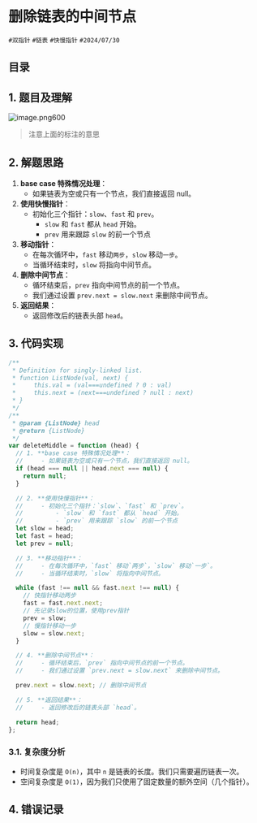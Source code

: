 
# 删除链表的中间节点


`#双指针` `#链表` `#快慢指针` `#2024/07/30` 


## 目录
<!-- toc -->
 ## 1. 题目及理解 

![image.png600](https://832-1310531898.cos.ap-beijing.myqcloud.com/202407300745016.png?imageSlim)

> 注意上面的标注的意思
## 2. 解题思路

1. **base case 特殊情况处理**：
    - 如果链表为空或只有一个节点，我们直接返回 null。
2. **使用快慢指针**：
    - 初始化三个指针：`slow`、`fast` 和 `prev`。
        - `slow` 和 `fast` 都从 `head` 开始。
        - `prev` 用来跟踪 `slow` 的前一个节点
3. **移动指针**：
    - 在每次循环中，`fast` 移动`两步`，`slow` 移动`一步`。
    - 当循环结束时，`slow` 将指向中间节点。
4. **删除中间节点**：
    - 循环结束后，`prev` 指向中间节点的前一个节点。
    - 我们通过设置 `prev.next = slow.next` 来删除中间节点。
5. **返回结果**：
    - 返回修改后的链表头部 `head`。

## 3. 代码实现

```javascript
/**
 * Definition for singly-linked list.
 * function ListNode(val, next) {
 *     this.val = (val===undefined ? 0 : val)
 *     this.next = (next===undefined ? null : next)
 * }
 */
/**
 * @param {ListNode} head
 * @return {ListNode}
 */
var deleteMiddle = function (head) {
  // 1. **base case 特殊情况处理**：
  //     - 如果链表为空或只有一个节点，我们直接返回 null。
  if (head === null || head.next === null) {
    return null;
  }

  // 2. **使用快慢指针**：
  //     - 初始化三个指针：`slow`、`fast` 和 `prev`。
  //         - `slow` 和 `fast` 都从 `head` 开始。
  //         - `prev` 用来跟踪 `slow` 的前一个节点
  let slow = head;
  let fast = head;
  let prev = null;

  // 3. **移动指针**：
  //     - 在每次循环中，`fast` 移动`两步`，`slow` 移动`一步`。
  //     - 当循环结束时，`slow` 将指向中间节点。

  while (fast !== null && fast.next !== null) {
    // 快指针移动两步
    fast = fast.next.next;
    // 先记录slow的位置，使用prev指针
    prev = slow;
    // 慢指针移动一步
    slow = slow.next;
  }

  // 4. **删除中间节点**：
  //     - 循环结束后，`prev` 指向中间节点的前一个节点。
  //     - 我们通过设置 `prev.next = slow.next` 来删除中间节点。

  prev.next = slow.next; // 删除中间节点

  // 5. **返回结果**：
  //     - 返回修改后的链表头部 `head`。

  return head;
};

```

### 3.1. 复杂度分析

- 时间复杂度是 `O(n)`，其中 `n` 是链表的长度。我们只需要遍历链表一次。
- 空间复杂度是 `O(1)`，因为我们只使用了固定数量的额外空间（几个指针）。

## 4. 错误记录